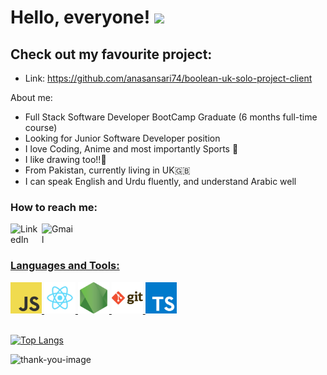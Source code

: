# Hello, everyone! <img src="https://raw.githubusercontent.com/MartinHeinz/MartinHeinz/master/wave.gif" width="30px">

## Check out my favourite project:
* Link: https://github.com/anasansari74/boolean-uk-solo-project-client

About me:
* Full Stack Software Developer BootCamp Graduate (6 months full-time course)
* Looking for Junior Software Developer position
 * I love Coding, Anime and most importantly Sports 🏅
 * I like drawing too!!🎨 
 * From Pakistan, currently living in UK🇬🇧
 * I can speak English and Urdu fluently, and understand Arabic well

### How to reach me:  
[<img align="left" alt="LinkedIn" width="50px" src="https://content.linkedin.com/content/dam/me/business/en-us/amp/brand-site/v2/bg/LI-Bug.svg.original.svg"/>](https://www.linkedin.com/in/anas-ansari-a8149320a/)
<a target="_blank" href="mailto:anas27ag74@gmail.com">
  <img align="left" alt="Gmail" width="50px" src="https://1000logos.net/wp-content/uploads/2018/05/Gmail-icon-1.png" />
</br></br>

### Languages and Tools: 

<code><img height="50" src="https://raw.githubusercontent.com/github/explore/80688e429a7d4ef2fca1e82350fe8e3517d3494d/topics/javascript/javascript.png"></code>
<code><img height="50" src="https://raw.githubusercontent.com/github/explore/80688e429a7d4ef2fca1e82350fe8e3517d3494d/topics/react/react.png"></code>
<code><img height="50" src="https://raw.githubusercontent.com/github/explore/80688e429a7d4ef2fca1e82350fe8e3517d3494d/topics/nodejs/nodejs.png"></code>
<code><img height="50" src="https://raw.githubusercontent.com/github/explore/80688e429a7d4ef2fca1e82350fe8e3517d3494d/topics/git/git.png"></code>
<code><img height="50" src="https://raw.githubusercontent.com/github/explore/80688e429a7d4ef2fca1e82350fe8e3517d3494d/topics/typescript/typescript.png"></code>
</br></br>

[![Top Langs](https://github-readme-stats.vercel.app/api/top-langs/?username=anasansari74&layout=compact)](https://github.com/anasansari74/github-readme-stats)

![thank-you-image](https://th.bing.com/th/id/OIP.lkz26GIgt-adJbZrp6DtiwAAAA?w=183&h=189&c=7&o=5&pid=1.7)

